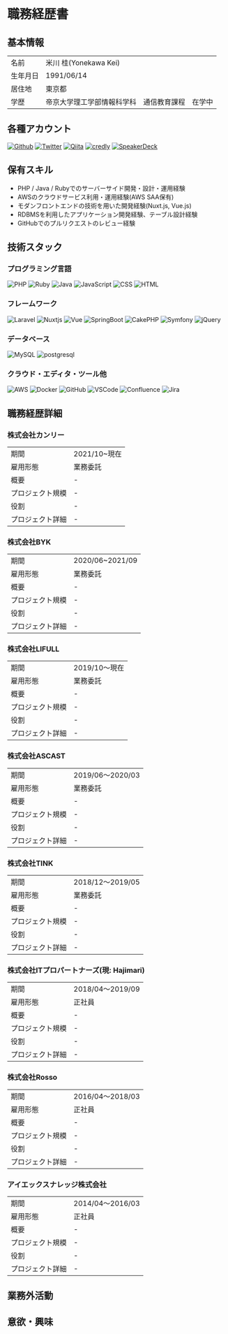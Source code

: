 # 職務経歴書
## 基本情報

<table>
  <tbody>
    <tr>
      <td style="text-align: left">名前</td>
      <td style="text-align: left">米川 桂(Yonekawa Kei)</td>
    </tr>
    <tr>
      <td style="text-align: left">生年月日</td>
      <td style="text-align: left">1991/06/14</td>
    </tr>
    <tr>
      <td style="text-align: left">居住地</td>
      <td style="text-align: left">東京都</td>
    </tr>
    <tr>
      <td style="text-align: left">学歴</td>
      <td style="text-align: left">帝京大学理工学部情報科学科　通信教育課程　在学中</td>
    </tr>
  </tbody>
</table>

## 各種アカウント

<p>
  <a href="https://github.com/keiyonekawa0614" target="_blank"><img alt="Github" src="https://img.shields.io/badge/keiyonekawa0614-%2312100E.svg?&style=flat-square&logo=Github&logoColor=white" /></a>
  <a href="https://twitter.com/keiuwk0614" target="_blank"><img alt="Twitter" src="https://img.shields.io/badge/@keiuwk0614-%231DA1F2.svg?&style=flat-square&logo=twitter&logoColor=white" /></a>
  <a href="https://qiita.com/yk0614" target="_blank"><img alt="Qiita" src="https://img.shields.io/badge/yk0614-55C500.svg?&style=flat-square&logo=qiita&logoColor=white" /></a>
  <a href="hhttps://www.credly.com/users/kei-yonekawa/badges" target="_blank"><img alt="credly" src="https://img.shields.io/badge/-credly%20badges-orange?&style=flat-square" /></a>
  <a href="https://speakerdeck.com/keiyonekawa0614" target="_blank"><img alt="SpeakerDeck" src="https://img.shields.io/badge/keiyonekawa0614-009287.svg?&style=flat-square&logo=SpeakerDeck&logoColor=white" /></a>
</p>

## 保有スキル

* PHP / Java / Rubyでのサーバーサイド開発・設計・運用経験
* AWSのクラウドサービス利用・運用経験(AWS SAA保有)
* モダンフロントエンドの技術を用いた開発経験(Nuxt.js, Vue.js)
* RDBMSを利用したアプリケーション開発経験、テーブル設計経験
* GitHubでのプルリクエストのレビュー経験

## 技術スタック

### プログラミング言語
<p>
  <img alt="PHP" src="https://img.shields.io/badge/-PHP-ccc.svg?logo=php&style=flat-square">
  <img alt="Ruby" src="https://img.shields.io/badge/-Ruby-CC342D?style=flat-square&logo=Ruby&logoColor=white" />
  <img alt="Java" src="https://img.shields.io/badge/-Java-007396?style=flat-square&logo=Java&logoColor=white" />
  <img alt="JavaScript" src="https://img.shields.io/badge/-JavaScript-F7DF1E?style=flat-square&logo=JavaScript&logoColor=white" />
  <img alt="CSS" src="https://img.shields.io/badge/-CSS3-1572B6.svg?logo=css3&style=flat-square">
  <img alt="HTML" src="https://img.shields.io/badge/-HTML5-333.svg?logo=html5&style=flat-square">
</p>


### フレームワーク
<p>
  <img alt="Laravel" src="https://img.shields.io/badge/-Laravel-FF2D20.svg?logo=Laravel&style=flat-square&logoColor=white" />
  <img alt="Nuxtjs" src="https://img.shields.io/badge/-Nuxt.js-00DC82.svg?logo=Nuxt.js&style=flat-square&logoColor=white" />
  <img alt="Vue" src="https://img.shields.io/badge/-Vue.js-4FC08D?style=flat-square&logo=Vue.js&logoColor=white" />
  <img alt="SpringBoot" src="https://img.shields.io/badge/-SpringBoot-6DB33F.svg?logo=SpringBoot&style=flat-square&logoColor=white">
  <img alt="CakePHP" src="https://img.shields.io/badge/-CakePHP-D3DC43.svg?logo=cakephp&style=flat-square">
  <img alt="Symfony" src="https://img.shields.io/badge/-Symfony-000000.svg?logo=Symfony&style=flat-square&logoColor=white">
  <img alt="jQuery" src="https://img.shields.io/badge/-jQuery-0769AD.svg?logo=jquery&style=flat-square">
</p>

### データベース
<p>
  <img alt="MySQL" src="https://img.shields.io/badge/-MySQL-4479A1.svg?logo=MySQL&style=flat-square&logoColor=white">
  <img alt="postgresql" src="https://img.shields.io/badge/-PostgreSQL-336791.svg?logo=postgresql&style=flat-square&logoColor=white">
</p>

### クラウド・エディタ・ツール他
<p>
  <img alt="AWS" src="https://img.shields.io/badge/-Amazon%20AWS-232F3E.svg?logo=amazon-aws&style=flat-square">
  <img alt="Docker" src="https://img.shields.io/badge/-Docker-46a2f1?style=flat-square&logo=docker&logoColor=white" />
  <img alt="GitHub" src="https://img.shields.io/badge/-GitHub-181717.svg?logo=github&style=flat-square">
  <img alt="VSCode" src="https://img.shields.io/badge/-Visual%20Studio%20Code-007ACC.svg?logo=visual-studio-code&style=flat-square">
  <img alt="Confluence" src="https://img.shields.io/badge/-Confluence-172B4D.svg?logo=Confluence&style=flat-square&logoColor=white">
  <img alt="Jira" src="https://img.shields.io/badge/-Jira-0052CA.svg?logo=Jira&style=flat-square&logoColor=white">
</p>

## 職務経歴詳細

### 株式会社カンリー

<table>
  <tbody>
    <tr>
      <td style="text-align: left">期間</td>
      <td style="text-align: left">2021/10~現在</td>
    </tr>
    <tr>
      <td style="text-align: left">雇用形態</td>
      <td style="text-align: left">業務委託</td>
    </tr>
    <tr>
      <td style="text-align: left">概要</td>
      <td style="text-align: left">-</td>
    </tr>
    <tr>
      <td style="text-align: left">プロジェクト規模</td>
      <td style="text-align: left">-</td>
    </tr>
    <tr>
      <td style="text-align: left">役割</td>
      <td style="text-align: left">-</td>
    </tr>
    <tr>
      <td style="text-align: left">プロジェクト詳細</td>
      <td style="text-align: left">-</td>
    </tr>
  </tbody>
</table>

### 株式会社BYK

<table>
  <tbody>
    <tr>
      <td style="text-align: left">期間</td>
      <td style="text-align: left">2020/06~2021/09</td>
    </tr>
    <tr>
      <td style="text-align: left">雇用形態</td>
      <td style="text-align: left">業務委託</td>
    </tr>
    <tr>
      <td style="text-align: left">概要</td>
      <td style="text-align: left">-</td>
    </tr>
    <tr>
      <td style="text-align: left">プロジェクト規模</td>
      <td style="text-align: left">-</td>
    </tr>
    <tr>
      <td style="text-align: left">役割</td>
      <td style="text-align: left">-</td>
    </tr>
    <tr>
      <td style="text-align: left">プロジェクト詳細</td>
      <td style="text-align: left">-</td>
    </tr>
  </tbody>
</table>

### 株式会社LIFULL

<table>
  <tbody>
    <tr>
      <td style="text-align: left">期間</td>
      <td style="text-align: left">2019/10〜現在</td>
    </tr>
    <tr>
      <td style="text-align: left">雇用形態</td>
      <td style="text-align: left">業務委託</td>
    </tr>
    <tr>
      <td style="text-align: left">概要</td>
      <td style="text-align: left">-</td>
    </tr>
    <tr>
      <td style="text-align: left">プロジェクト規模</td>
      <td style="text-align: left">-</td>
    </tr>
    <tr>
      <td style="text-align: left">役割</td>
      <td style="text-align: left">-</td>
    </tr>
    <tr>
      <td style="text-align: left">プロジェクト詳細</td>
      <td style="text-align: left">-</td>
    </tr>
  </tbody>
</table>

### 株式会社ASCAST

<table>
  <tbody>
    <tr>
      <td style="text-align: left">期間</td>
      <td style="text-align: left">2019/06〜2020/03</td>
    </tr>
    <tr>
      <td style="text-align: left">雇用形態</td>
      <td style="text-align: left">業務委託</td>
    </tr>
    <tr>
      <td style="text-align: left">概要</td>
      <td style="text-align: left">-</td>
    </tr>
    <tr>
      <td style="text-align: left">プロジェクト規模</td>
      <td style="text-align: left">-</td>
    </tr>
    <tr>
      <td style="text-align: left">役割</td>
      <td style="text-align: left">-</td>
    </tr>
    <tr>
      <td style="text-align: left">プロジェクト詳細</td>
      <td style="text-align: left">-</td>
    </tr>
  </tbody>
</table>

### 株式会社TINK

<table>
  <tbody>
    <tr>
      <td style="text-align: left">期間</td>
      <td style="text-align: left">2018/12〜2019/05</td>
    </tr>
    <tr>
      <td style="text-align: left">雇用形態</td>
      <td style="text-align: left">業務委託</td>
    </tr>
    <tr>
      <td style="text-align: left">概要</td>
      <td style="text-align: left">-</td>
    </tr>
    <tr>
      <td style="text-align: left">プロジェクト規模</td>
      <td style="text-align: left">-</td>
    </tr>
    <tr>
      <td style="text-align: left">役割</td>
      <td style="text-align: left">-</td>
    </tr>
    <tr>
      <td style="text-align: left">プロジェクト詳細</td>
      <td style="text-align: left">-</td>
    </tr>
  </tbody>
</table>

### 株式会社ITプロパートナーズ(現: Hajimari)

<table>
  <tbody>
    <tr>
      <td style="text-align: left">期間</td>
      <td style="text-align: left">2018/04〜2019/09</td>
    </tr>
    <tr>
      <td style="text-align: left">雇用形態</td>
      <td style="text-align: left">正社員</td>
    </tr>
    <tr>
      <td style="text-align: left">概要</td>
      <td style="text-align: left">-</td>
    </tr>
    <tr>
      <td style="text-align: left">プロジェクト規模</td>
      <td style="text-align: left">-</td>
    </tr>
    <tr>
      <td style="text-align: left">役割</td>
      <td style="text-align: left">-</td>
    </tr>
    <tr>
      <td style="text-align: left">プロジェクト詳細</td>
      <td style="text-align: left">-</td>
    </tr>
  </tbody>
</table>

### 株式会社Rosso

<table>
  <tbody>
    <tr>
      <td style="text-align: left">期間</td>
      <td style="text-align: left">2016/04〜2018/03</td>
    </tr>
    <tr>
      <td style="text-align: left">雇用形態</td>
      <td style="text-align: left">正社員</td>
    </tr>
    <tr>
      <td style="text-align: left">概要</td>
      <td style="text-align: left">-</td>
    </tr>
    <tr>
      <td style="text-align: left">プロジェクト規模</td>
      <td style="text-align: left">-</td>
    </tr>
    <tr>
      <td style="text-align: left">役割</td>
      <td style="text-align: left">-</td>
    </tr>
    <tr>
      <td style="text-align: left">プロジェクト詳細</td>
      <td style="text-align: left">-</td>
    </tr>
  </tbody>
</table>

### アイエックスナレッジ株式会社

<table>
  <tbody>
    <tr>
      <td style="text-align: left">期間</td>
      <td style="text-align: left">2014/04〜2016/03</td>
    </tr>
    <tr>
      <td style="text-align: left">雇用形態</td>
      <td style="text-align: left">正社員</td>
    </tr>
    <tr>
      <td style="text-align: left">概要</td>
      <td style="text-align: left">-</td>
    </tr>
    <tr>
      <td style="text-align: left">プロジェクト規模</td>
      <td style="text-align: left">-</td>
    </tr>
    <tr>
      <td style="text-align: left">役割</td>
      <td style="text-align: left">-</td>
    </tr>
    <tr>
      <td style="text-align: left">プロジェクト詳細</td>
      <td style="text-align: left">-</td>
    </tr>
  </tbody>
</table>

## 業務外活動

## 意欲・興味
